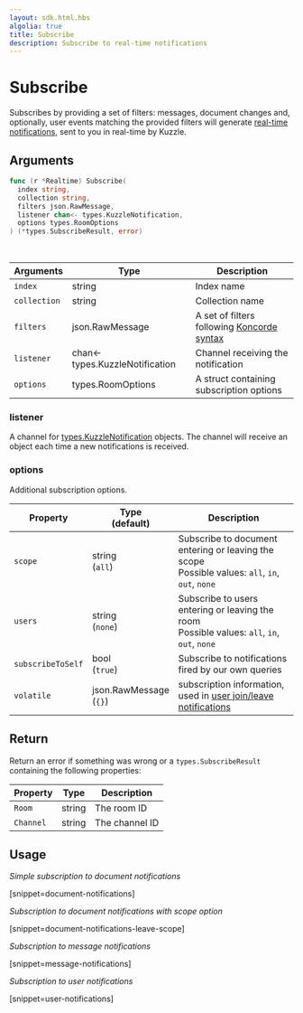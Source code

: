 ```yaml
---
layout: sdk.html.hbs
algolia: true
title: Subscribe
description: Subscribe to real-time notifications
---
```


# Subscribe

Subscribes by providing a set of filters: messages, document changes and, optionally, user events matching the provided filters will generate [real-time notifications]({{site_base_path}}api/1/notifications), sent to you in real-time by Kuzzle.

## Arguments

```go
func (r *Realtime) Subscribe(
  index string,
  collection string,
  filters json.RawMessage,
  listener chan<- types.KuzzleNotification,
  options types.RoomOptions
) (*types.SubscribeResult, error)
```

<br/>

| Arguments    | Type    | Description |
|--------------|---------|-------------|
| `index` | string | Index name    |
| `collection` | string | Collection name    |
| `filters` | json.RawMessage | A set of filters following [Koncorde syntax]({{site_base_path}}kuzzle-dsl/1/essential/koncorde) |
| `listener` | chan<- types.KuzzleNotification | Channel receiving the notification |
| `options` | types.RoomOptions | A struct containing subscription options |

### listener

A channel for [types.KuzzleNotification]({{site_base_path}}sdk-reference/cpp/1/essentials/realtime-notifications) objects.
The channel will receive an object each time a new notifications is received.

### options

Additional subscription options.

| Property   | Type<br/>(default)    | Description                       |
| ---------- | ------- | --------------------------------- |
| `scope` | string<br/>(`all`) | Subscribe to document entering or leaving the scope</br>Possible values: `all`, `in`, `out`, `none` |
| `users` | string<br/>(`none`) | Subscribe to users entering or leaving the room</br>Possible values: `all`, `in`, `out`, `none` |
| `subscribeToSelf` | bool<br/>(`true`) | Subscribe to notifications fired by our own queries |
| `volatile` | json.RawMessage<br/>(`{}`) | subscription information, used in [user join/leave notifications]({{site_base_path}}api/1/volatile-data) |


## Return

Return an error if something was wrong or a `types.SubscribeResult` containing the following properties:

| Property    | Type    | Description |
|--------------|---------|-------------|
| ``Room`` | string | The room ID    |
| ``Channel`` | string | The channel ID    |

## Usage

*Simple subscription to document notifications*

[snippet=document-notifications]

*Subscription to document notifications with scope option*

[snippet=document-notifications-leave-scope]

*Subscription to message notifications*

[snippet=message-notifications]

*Subscription to user notifications*

[snippet=user-notifications]
